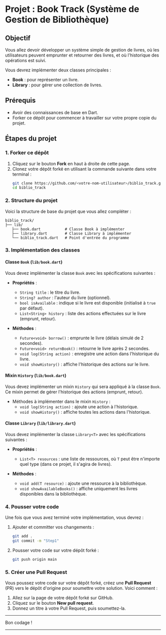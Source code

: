 # Projet : Book Track (Système de Gestion de Bibliothèque)

## Objectif

Vous allez devoir développer un système simple de gestion de livres, où les utilisateurs peuvent emprunter et retourner des livres, et où l'historique des opérations est suivi.

Vous devrez implémenter deux classes principales :
- **Book** : pour représenter un livre.
- **Library** : pour gérer une collection de livres.

## Prérequis

- Avoir des connaissances de base en Dart.
- Forker ce dépôt pour commencer à travailler sur votre propre copie du projet.

## Étapes du projet

### 1. Forker ce dépôt

1. Cliquez sur le bouton **Fork** en haut à droite de cette page.
2. Clonez votre dépôt forké en utilisant la commande suivante dans votre terminal :
   ```bash
   git clone https://github.com/<votre-nom-utilisateur>/biblio_track.git
   cd biblio_track
   ```

### 2. Structure du projet

Voici la structure de base du projet que vous allez compléter :

```
biblio_track/
├── lib/
   ├── book.dart           # Classe Book à implémenter
   ├── library.dart        # Classe Library à implémenter
   └── biblio_track.dart   # Point d'entrée du programme
```

### 3. Implémentation des classes

#### **Classe `Book` (`lib/book.dart`)**

Vous devez implémenter la classe `Book` avec les spécifications suivantes :

- **Propriétés** :
  - `String title` : le titre du livre.
  - `String? author` : l'auteur du livre (optionnel).
  - `bool isAvailable` : indique si le livre est disponible (initialisé à `true` par défaut).
  - `List<String> history` : liste des actions effectuées sur le livre (emprunt, retour).

- **Méthodes** :
  - `Future<void> borrow()` : emprunte le livre (délais simulé de 2 secondes).
  - `Future<void> returnBook()` : retourne le livre après 2 secondes.
  - `void log(String action)` : enregistre une action dans l'historique du livre.
  - `void showHistory()` : affiche l'historique des actions sur le livre.

#### **Mixin `History` (`lib/book.dart`)**

Vous devez implémenter un mixin `History` qui sera appliqué à la classe `Book`. Ce mixin permet de gérer l'historique des actions (emprunt, retour).

- Méthodes à implémenter dans le mixin `History` :
  - `void log(String action)` : ajoute une action à l'historique.
  - `void showHistory()` : affiche toutes les actions dans l'historique.

#### **Classe `Library` (`lib/library.dart`)**

Vous devez implémenter la classe `Library<T>` avec les spécifications suivantes :

- **Propriétés** :
  - `List<T> resources` : une liste de ressources, où `T` peut être n'importe quel type (dans ce projet, il s'agira de livres).

- **Méthodes** :
  - `void add(T resource)` : ajoute une ressource à la bibliothèque.
  - `void showAvailableBooks()` : affiche uniquement les livres disponibles dans la bibliothèque.

### 4. Pousser votre code

Une fois que vous avez terminé votre implémentation, vous devrez :

1. Ajouter et committer vos changements :
   ```bash
   git add .
   git commit -m "Step1"
   ```

2. Pousser votre code sur votre dépôt forké :
   ```bash
   git push origin main
   ```

### 5. Créer une Pull Request

Vous poussez votre code sur votre dépôt forké, créez une **Pull Request** (PR) vers le dépôt d'origine pour soumettre votre solution. Voici comment :

1. Allez sur la page de votre dépôt forké sur GitHub.
2. Cliquez sur le bouton **New pull request**.
3. Donnez un titre à votre Pull Request, puis soumettez-la.

---

Bon codage !

---
